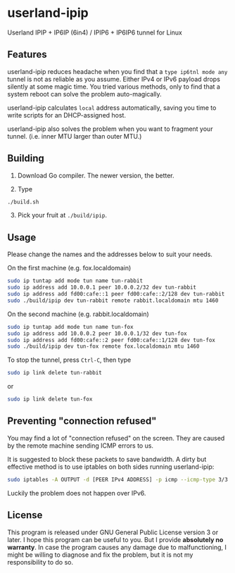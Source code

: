 # userland-ipip

Userland IPIP + IP6IP (6in4) / IPIP6 + IP6IP6 tunnel for Linux

## Features

userland-ipip reduces headache when you find that a `type ip6tnl mode any`
tunnel is not as reliable as you assume. Either IPv4 or IPv6 payload drops
silently at some magic time. You tried various methods, only to find that a
system reboot can solve the problem auto-magically.

userland-ipip calculates `local` address automatically, saving you time to write
scripts for an DHCP-assigned host.

userland-ipip also solves the problem when you want to fragment your tunnel.
(i.e. inner MTU larger than outer MTU.)

## Building

1. Download Go compiler. The newer version, the better.

2. Type
```sh
./build.sh
```

3. Pick your fruit at `./build/ipip`.

## Usage

Please change the names and the addresses below to suit your needs.

On the first machine (e.g. fox.localdomain)
```sh
sudo ip tuntap add mode tun name tun-rabbit
sudo ip address add 10.0.0.1 peer 10.0.0.2/32 dev tun-rabbit
sudo ip address add fd00:cafe::1 peer fd00:cafe::2/128 dev tun-rabbit
sudo ./build/ipip dev tun-rabbit remote rabbit.localdomain mtu 1460
```

On the second machine (e.g. rabbit.localdomain)
```sh
sudo ip tuntap add mode tun name tun-fox
sudo ip address add 10.0.0.2 peer 10.0.0.1/32 dev tun-fox
sudo ip address add fd00:cafe::2 peer fd00:cafe::1/128 dev tun-fox
sudo ./build/ipip dev tun-fox remote fox.localdomain mtu 1460
```

To stop the tunnel, press `Ctrl-C`, then type
```sh
sudo ip link delete tun-rabbit
```
or
```sh
sudo ip link delete tun-fox
```

## Preventing "connection refused"

You may find a lot of "connection refused" on the screen. They are caused by
the remote machine sending ICMP errors to us.

It is suggested to block these packets to save bandwidth. A dirty but effective
method is to use iptables on both sides running userland-ipip:
```sh
sudo iptables -A OUTPUT -d [PEER IPv4 ADDRESS] -p icmp --icmp-type 3/3 -j DROP
```

Luckily the problem does not happen over IPv6.

## License

This program is released under GNU General Public License version 3 or later.
I hope this program can be useful to you. But I provide **absolutely no
warranty**. In case the program causes any damage due to malfunctioning, I might
be willing to diagnose and fix the problem, but it is not my responsibility to
do so.
